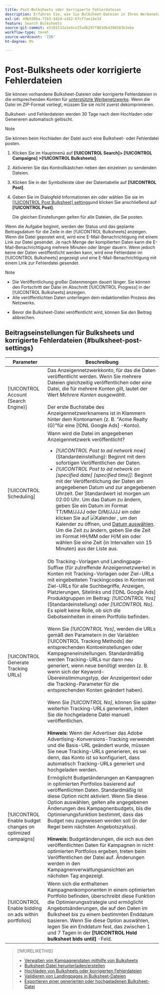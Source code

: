```yaml
---
title: Post-Bulksheets oder korrigierte Fehlerdateien
description: Erfahren Sie, wie Sie Bulksheet-Dateien in Ihren Werbenetzwerken posten können.
exl-id: 49b930ba-71b3-442d-a162-67cf7ae14e14
feature: Search Bulksheets
source-git-commit: e5102132a1e4ce25adb297f863db439b583b3ebe
workflow-type: tm+mt
source-wordcount: '726'
ht-degree: 0%

---
```


# Post-Bulksheets oder korrigierte Fehlerdateien

Sie können vorhandene Bulksheet-Dateien oder korrigierte Fehlerdateien in die entsprechenden Konten für [unterstützte Werbenetzwerke](bulksheet-about.md#bulksheet-functionality-by-network). Wenn die Datei im ZIP-Format vorliegt, müssen Sie sie nicht zuerst dekomprimieren.

Bulksheet- und Fehlerdateien werden 30 Tage nach dem Hochladen oder Generieren automatisch gelöscht.

>[!NOTE]
>Sie können beim Hochladen der Datei auch eine Bulksheet- oder Fehlerdatei posten.

1. Klicken Sie im Hauptmenü auf **[!UICONTROL Search]> [!UICONTROL Campaigns] >[!UICONTROL Bulksheets]**.

1. Aktivieren Sie das Kontrollkästchen neben den einzelnen zu sendenden Dateien.

1. Klicken Sie in der Symbolleiste über der Datentabelle auf **[!UICONTROL Post]**.

1. Geben Sie im Dialogfeld Informationen ein oder wählen Sie sie im [[!UICONTROL Post Bulksheet] settings](#bulksheet-post-settings)und klicken Sie anschließend auf **[!UICONTROL Post]**.

   Die gleichen Einstellungen gelten für alle Dateien, die Sie posten.

Wenn die Aufgabe beginnt, werden der Status und das geplante Beitragsdatum für die Zeile in der [!UICONTROL Bulksheets] anzeigen. Wenn die Datei gepostet wird, wird eine E-Mail-Benachrichtigung mit einem Link zur Datei gesendet. Je nach Menge der kompilierten Daten kann die E-Mail-Benachrichtigung mehrere Minuten oder länger dauern. Wenn jedoch keine der Daten veröffentlicht werden kann, wird eine Fehlerdatei im [!UICONTROL Bulksheets] angezeigt und eine E-Mail-Benachrichtigung mit einem Link zur Fehlerdatei gesendet.

>[!NOTE]
>
>* Die Veröffentlichung großer Datenmengen dauert länger. Sie können den Fortschritt der Datei im Abschnitt [!UICONTROL Progress] in der [!UICONTROL Bulksheets] anzeigen.
>* Alle veröffentlichten Daten unterliegen dem redaktionellen Prozess des Netzwerks.
* Bevor die Bulksheet-Datei veröffentlicht wird, können Sie den Beitrag abbrechen.

## Beitragseinstellungen für Bulksheets und korrigierte Fehlerdateien {#bulksheet-post-settings}

| Parameter | Beschreibung |
|----|----|
| [!UICONTROL Account (Search Engine)] | Das Anzeigennetzwerkkonto, für das die Daten veröffentlicht werden. Wenn Sie mehrere Dateien gleichzeitig veröffentlichen oder eine Datei, die für mehrere Konten gilt, lautet der Wert <i>Mehrere Konten ausgewählt</i>.<br><br>Der erste Buchstabe des Anzeigennetzwerknamens ist in Klammern hinter dem Kontonamen (z. B. &quot;Acme Realty (G)&quot;für eine [!DNL Google Ads] -Konto). |
| [!UICONTROL Scheduling] | Wann wird die Datei im angegebenen Anzeigennetzwerk veröffentlicht?<ul><li><i>[!UICONTROL Post to ad network now]</i> (Standardeinstellung): Beginnt mit dem sofortigen Veröffentlichen der Daten.</li><li><i>[!UICONTROL Post to ad network on \[specified date\] \[specified time\]]:</i> Beginnt mit der Veröffentlichung der Daten am angegebenen Datum und zur angegebenen Uhrzeit. Der Standardwert ist morgen um 02:00 Uhr. Um das Datum zu ändern, geben Sie ein Datum im Format TT/MM/JJJJ oder D/M/JJJJ ein oder klicken Sie auf ![Kalender](assets/calendar.png "Kalender") , um den Kalender zu öffnen, und [Datum auswählen](/help/search-social-commerce/common-tasks/navigation-editing-selection/calendar.md). Um die Zeit zu ändern, geben Sie die Zeit im Format HH/MM oder H/M ein oder wählen Sie eine Zeit (in Intervallen von 15 Minuten) aus der Liste aus.</li></ul> |
| [!UICONTROL Generate Tracking URLs] | Ob Tracking-Vorlagen und Landingpage-Suffixe (für zutreffende Anzeigennetzwerke) in Konten mit Tracking-Vorlagen oder Ziel-URLs mit eingebetteten Trackingcodes in Konten mit Ziel-URLs für alle Suchbegriffe, Anzeigen, Platzierungen, Sitelinks und [!DNL Google Ads] Produktgruppen im Beitrag: <i>[!UICONTROL Yes]</i> (Standardeinstellung) oder <i>[!UICONTROL No]</i>. Es spielt keine Rolle, ob sich die Gebotseinheiten in einem Portfolio befinden.<br><br>Wenn Sie <i>[!UICONTROL Yes]</i>, werden die URLs gemäß den Parametern in der Variablen [!UICONTROL Tracking Methods] der entsprechenden Kontoeinstellungen oder Kampagneneinstellungen. Standardmäßig werden Tracking-URLs nur dann neu generiert, wenn neue benötigt werden (z. B. wenn sich der Keyword-Übereinstimmungstyp, der Anzeigentext oder die Tracking-Parameter für die entsprechenden Konten geändert haben).<br><br>Wenn Sie <i>[!UICONTROL No]</i>, können Sie später weiterhin Tracking-URLs generieren, indem Sie die hochgeladene Datei manuell veröffentlichen.<br><br><b>Hinweis:</b> Wenn der Advertiser das Adobe Advertising-Konversions-Tracking verwendet und die Basis-URL geändert wurde, müssen Sie neue Tracking-URLs generieren, es sei denn, das Konto ist so konfiguriert, dass automatisch Tracking-URLs generiert und hochgeladen werden. |
| [!UICONTROL Enable budget changes on optimized campaigns] | Ermöglicht Budgetänderungen an Kampagnen in optimierten Portfolios basierend auf veröffentlichten Daten. Standardmäßig ist diese Option nicht aktiviert. Wenn Sie diese Option auswählen, gelten alle angegebenen Änderungen des Kampagnenbudgets, bis die Optimierungsfunktion bestimmt, dass das Budget neu zugewiesen werden soll (in der Regel beim nächsten Angebotszyklus).<br><br><b>Hinweis:</b> Budgetänderungen, die sich aus den veröffentlichten Daten für Kampagnen in nicht optimierten Portfolios ergeben, treten beim Veröffentlichen der Datei auf. Änderungen werden in den Kampagnenverwaltungsansichten am nächsten Tag angezeigt. |
| [!UICONTROL Enable bidding on ads within portfolios] | Wenn sich die enthaltenen Kampagnenkomponenten in einem optimierten Portfolio befinden, überschreibt diese Funktion die Optimierungsstrategie und ermöglicht Angebotsänderungen, die auf den Daten im Bulksheet bis zu einem bestimmten Enddatum basieren. Wenn Sie diese Option auswählen, legen Sie ein Enddatum fest, das zwischen 1 und 7 Tagen in der **[!UICONTROL Hold bulksheet bids until]** -Feld. |

>[!MORELIKETHIS]
>
>* [Verwalten von Kampagnendaten mithilfe von Bulksheets](bulksheet-about.md)
>* [Bulksheet-Datei herunterladen/erstellen](bulksheet-download.md)
>* [Hochladen von Bulksheets oder korrigierten Fehlerdateien](bulksheet-upload.md)
>* [Validieren von Landingpages in Bulksheet-Dateien](bulksheet-validate-landing-pages.md)
>* [Exportieren einer generierten oder hochgeladenen Bulksheet-Datei](bulksheet-export.md)
